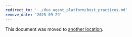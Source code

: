 ```yaml
---
redirect_to: '../duo_agent_platform/best_practices.md'
remove_date: '2025-09-29'
---
```


<!-- markdownlint-disable -->

This document was moved to [another location](../duo_agent_platform/best_practices.md).

<!-- This redirect file can be deleted after <2025-09-29>. -->
<!-- Redirects that point to other docs in the same project expire in three months. -->
<!-- Redirects that point to docs in a different project or site (for example, link is not relative and starts with `https:`) expire in one year. -->
<!-- Before deletion, see: https://docs.gitlab.com/development/documentation/redirects -->